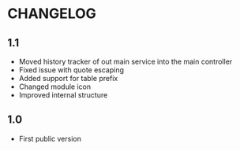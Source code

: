 CHANGELOG
=========

1.1
---

 * Moved history tracker of out main service into the main controller
 * Fixed issue with quote escaping
 * Added support for table prefix
 * Changed module icon
 * Improved internal structure

1.0
---

 * First public version